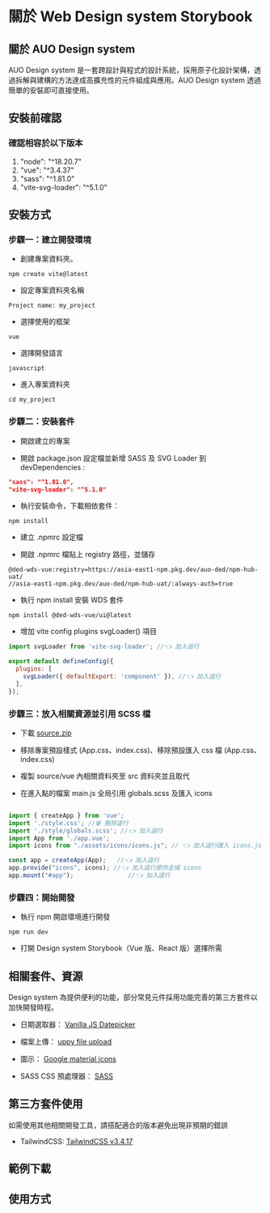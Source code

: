 # 關於 Web Design system Storybook

## 關於 AUO Design system

AUO Design system 是一套跨設計與程式的設計系統，採用原子化設計架構，透過拆解與建構的方法達成高擴充性的元件組成與應用。AUO Design system 透過簡單的安裝即可直接使用。

## 安裝前確認

### 確認相容於以下版本

1. "node": "^18.20.7"
2. "vue": "^3.4.37"
3. "sass": "^1.81.0"
4. "vite-svg-loader": "^5.1.0"

## 安裝方式

### 步驟一：建立開發環境

- 創建專案資料夾。

```shell
npm create vite@latest
```

- 設定專案資料夾名稱

```
Project name: my_project
```

- 選擇使用的框架

```
vue
```

- 選擇開發語言

```
javascript
```

- 進入專案資料夾

```shell
cd my_project
```

### 步驟二：安裝套件

- 開啟建立的專案

- 開啟 package.json 設定檔並新增 SASS 及 SVG Loader 到 devDependencies :

```json
"sass": "^1.81.0",
"vite-svg-loader": "^5.1.0"
```

- 執行安裝命令，下載相依套件：

```shell
npm install
```

- 建立 .npmrc 設定檔

- 開啟 .npmrc 檔貼上 registry 路徑，並儲存

```shell
@ded-wds-vue:registry=https://asia-east1-npm.pkg.dev/auo-ded/npm-hub-uat/
//asia-east1-npm.pkg.dev/auo-ded/npm-hub-uat/:always-auth=true
```

- 執行 npm install 安裝 WDS 套件

```shell
npm install @ded-wds-vue/ui@latest
```

- 增加 vite config plugins svgLoader() 項目

```js
import svgLoader from 'vite-svg-loader'; //👈 加入這行

export default defineConfig({
  plugins: [
    svgLoader({ defaultExport: 'component' }), //👈 加入這行
  ],
});
```

### 步驟三：放入相關資源並引用 SCSS 檔

- 下載 [source.zip](https://storage.googleapis.com/ded-wds-bucket/uat/wds/source.zip)

- 移除專案預設樣式 (App.css、index.css)、移除預設匯入 css 檔 (App.css、index.css)

- 複製 source/vue 內相關資料夾至 src 資料夾並且取代

- 在進入點的檔案 main.js 全局引用 globals.scss 及匯入 icons

```js

import { createApp } from 'vue';
import './style.css'; //🗑️ 刪除這行
import './style/globals.scss'; //👈 加入這行
import App from './app.vue';
import icons from "./assets/icons/icons.js"; // 👈 加入這行匯入 icons.js

const app = createApp(App);   //👈 加入這行
app.provide("icons", icons); //👈 加入這行提供全域 icons
app.mount("#app");               //👈 加入這行

```

### 步驟四：開始開發

- 執行 npm 開啟環境進行開發

```shell
npm run dev
```

- 打開 Design system Storybook（Vue 版、React 版）選擇所需

## 相關套件、資源

Design system 為提供便利的功能，部分常見元件採用功能完善的第三方套件以加快開發時程。

- 日期選取器： [Vanilla JS Datepicker](https://github.com/mymth/vanillajs-datepicker?tab=readme-ov-file)

- 檔案上傳： [uppy file upload](https://uppy.io/)

- 圖示： [Google material icons](https://fonts.google.com/icons)

- SASS CSS 預處理器： [SASS](https://sass-lang.com/)

## 第三方套件使用

如需使用其他相關開發工具，請搭配適合的版本避免出現非預期的錯誤

- TailwindCSS: [TailwindCSS v3.4.17](https://v3.tailwindcss.com/)

## 範例下載

## 使用方式
